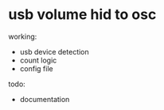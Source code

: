 # usb volume hid to osc

working:

* usb device detection
* count logic
* config file
  
todo:
* documentation